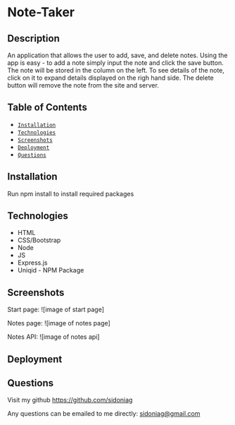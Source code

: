 # Note-Taker

## Description
An application that allows the user to add, save, and delete notes. Using the app is easy - to add a note simply input the note and click the save button. The note will be stored in the column on the left. To see details of the note, click on it to expand details displayed on the righ hand side. The delete button will remove the note from the site and server. 

## Table of Contents

* [`Installation`](#installation)
* [`Technologies`](#technologies)
* [`Screenshots`](#screenshots)
* [`Deployment`](#deployment)
* [`Questions`](#questions)

## Installation
Run npm install to install required packages

## Technologies
* HTML
* CSS/Bootstrap
* Node
* JS
* Express.js
* Uniqid - NPM Package

## Screenshots
Start page:
![image of start page]

Notes page:
![image of notes page]

Notes API: 
![image of notes api]

## Deployment


## Questions
Visit my github
<https://github.com/sidoniag>

Any questions can be emailed to me directly: <sidoniag@gmail.com>